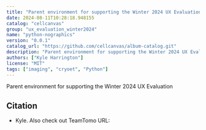 ```yaml
---
title: "Parent environment for supporting the Winter 2024 UX Evaluation."
date: 2024-08-11T10:28:18.948155
catalog: "cellcanvas"
group: "ux_evaluation_winter2024"
name: "python-nographics"
version: "0.0.1"
catalog_url: "https://github.com/cellcanvas/album-catalog.git"
description: "Parent environment for supporting the Winter 2024 UX Evaluation"
authors: ["Kyle Harrington"]
license: "MIT"
tags: ["imaging", "cryoet", "Python"]
---
```


Parent environment for supporting the Winter 2024 UX Evaluation

## Citation

- Kyle. Also check out TeamTomo
  URL: 

